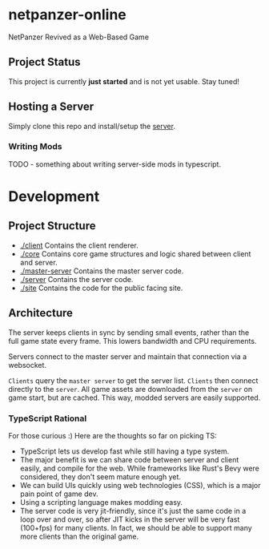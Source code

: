 # netpanzer-online
NetPanzer Revived as a Web-Based Game

## Project Status

This project is currently **just started** and is not yet usable. Stay tuned!

## Hosting a Server

Simply clone this repo and install/setup the [server](./server).

### Writing Mods

TODO - something about writing server-side mods in typescript.

# Development

## Project Structure

- [./client](./client) Contains the client renderer.
- [./core](./core) Contains core game structures and logic shared between client and server.
- [./master-server](./master-server) Contains the master server code.
- [./server](./server) Contains the server code.
- [./site](./site) Contains the code for the public facing site.

## Architecture

The server keeps clients in sync by sending small events, rather than the full game state every frame. This lowers bandwidth and CPU requirements.

Servers connect to the master server and maintain that connection via a websocket.

`Clients` query the `master server` to get the server list.
`Clients` then connect directly to the `server`. 
All game assets are downloaded from the `server` on game start, but are cached. This way, modded servers are easily supported.

### TypeScript Rational

For those curious :) Here are the thoughts so far on picking TS:

- TypeScript lets us develop fast while still having a type system.
- The major benefit is we can share code between server and client easily, and compile for the web. While frameworks like Rust's Bevy were considered, they don't seem mature enough yet.
- We can build UIs quickly using web technologies (CSS), which is a major pain point of game dev.
- Using a scripting language makes modding easy.
- The server code is very jit-friendly, since it's just the same code in a loop over and over, so after JIT kicks in the server will be very fast (100+fps) for many clients. In fact, we should be able to support many more clients than the original game.
